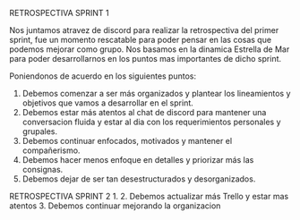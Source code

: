 RETROSPECTIVA SPRINT 1


Nos juntamos atravez de discord para realizar la retrospectiva del primer sprint, fue un momento rescatable para poder pensar en las cosas que podemos mejorar como grupo.
Nos basamos en la dinamica Estrella de Mar para poder desarrollarnos en los puntos mas importantes de dicho sprint. 

   Poniendonos de acuerdo en los siguientes puntos:

1. Debemos comenzar a ser más organizados y plantear los lineamientos y objetivos que vamos a desarrollar en el sprint.
2. Debemos estar más atentos al chat de discord para mantener una conversacion fluida y estar al dia con los requerimientos personales y grupales.
3. Debemos continuar enfocados, motivados y mantener el compañerismo. 
4. Debemos hacer menos enfoque en detalles y priorizar más las consignas.
5. Debemos dejar de ser tan desestructurados y desorganizados.

RETROSPECTIVA SPRINT 2
1. 
2. Debemos actualizar más Trello y estar mas atentos
3. Debemos continuar mejorando la organizacion 